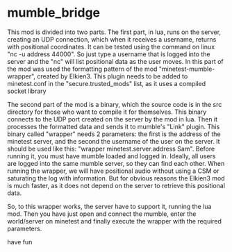 # mumble_bridge


This mod is divided into two parts.
The first part, in lua, runs on the server, creating an UDP connection, which when it receives a username, returns with positional coordinates.
It can be tested using the command on linux "nc -u address 44000".
So just type a username that is logged into the server and the "nc" will list positional data as the user moves.
In this part of the mod was used the formatting pattern of the mod "minetest-mumble-wrapper", created by Elkien3.
This plugin needs to be added to minetest.conf in the "secure.trusted_mods" list, as it uses a compiled socket library

The second part of the mod is a binary, which the source code is in the src directory for those who want to compile it for themselves.
This binary connects to the UDP port created on the server by the mod in lua. Then it processes the formatted data and sends it to mumble's "Link" plugin.
This binary called "wrapper" needs 2 parameters: the first is the address of the minetest server, and the second the username of the user on the server.
It should be used like this: "wrapper minetest.server.address Sam".
Before running it, you must have mumble loaded and logged in. Ideally, all users are logged into the same mumble server, so they can find each other.
When running the wrapper, we will have positional audio without using a CSM or saturating the log with information.
But for obvious reasons the Elkien3 mod is much faster, as it does not depend on the server to retrieve this positional data.

So, to this wrapper works, the server have to support it, running the lua mod.
Then you have just open and connect the mumble, enter the world/server on minetest and finally execute the wrapper with the required parameters.

have fun
